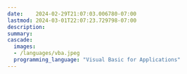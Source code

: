 ```yaml
---
date:    2024-02-29T21:07:03.006780-07:00
lastmod: 2024-03-01T22:07:23.729798-07:00
description: 
summary:     
cascade:
  images:
  - /languages/vba.jpeg
  programming_language: "Visual Basic for Applications"
---
```

